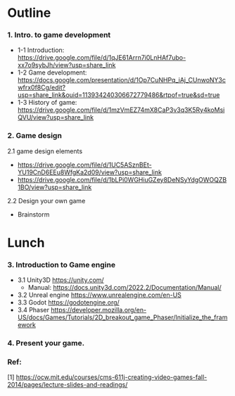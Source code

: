 # Outline
### 1. Intro. to game development
   - 1-1 Introduction: https://drive.google.com/file/d/1qJE61Arrn7i0LnHAf7ubo-xx7o9sybJh/view?usp=share_link
   - 1-2 Game development: https://docs.google.com/presentation/d/1Op7CuNHPq_iAj_CUnwoNY3cwfrx0f8Cg/edit?usp=share_link&ouid=113934240306672779486&rtpof=true&sd=true
   - 1-3 History of game: https://drive.google.com/file/d/1mzVmEZ74mX8CaP3v3q3K5Ry4koMsiQVU/view?usp=share_link <br/>
   
### 2. Game design <br/>
 2.1 game design elements
   - https://drive.google.com/file/d/1UC5ASznBEt-YU19CnD6EEu8WfgKa2d09/view?usp=share_link
   - https://drive.google.com/file/d/1bLPi0WGHiuGZey8DeNSyYdgOWOQZB1BO/view?usp=share_link </br>
 
 2.2 Design your own game <br/>
   - Brainstorm
 
# Lunch

### 3. Introduction to Game engine <br/>
   - 3.1 Unity3D https://unity.com/
      - Manual: https://docs.unity3d.com/2022.2/Documentation/Manual/
   - 3.2 Unreal engine https://www.unrealengine.com/en-US
   - 3.3 Godot https://godotengine.org/
   - 3.4 Phaser https://developer.mozilla.org/en-US/docs/Games/Tutorials/2D_breakout_game_Phaser/Initialize_the_framework

### 4. Present your game.

### Ref:
[1] https://ocw.mit.edu/courses/cms-611j-creating-video-games-fall-2014/pages/lecture-slides-and-readings/
